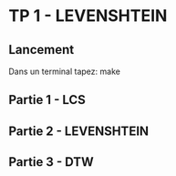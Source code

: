 # TP 1 - LEVENSHTEIN
## Lancement
Dans un terminal tapez: make
## Partie 1 - LCS

## Partie 2 - LEVENSHTEIN

## Partie 3 - DTW